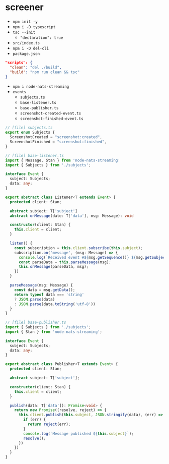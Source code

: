 # screener

- `npm init -y`
- `npm i -D typescript`
- `tsc --init`
  - `"declaration": true`
- `src/index.ts`
- `npm i -D del-cli`
- `package.json`

```json
"scripts": {
  "clean": "del ./build",
  "build": "npm run clean && tsc"
}
```

- `npm i node-nats-streaming`
- `events`
  - `subjects.ts`
  - `base-listener.ts`
  - `base-publisher.ts`
  - `screenshot-created-event.ts`
  - `screenshot-finished-event.ts`

```ts
// [file] subjects.ts
export enum Subjects {
  ScreenshotCreated = "screenshot:created",
  ScreenshotFinished = "screenshot:finished",
}
```

```ts
// [file] base-listener.ts
import { Message, Stan } from 'node-nats-streaming'
import { Subjects } from './subjects';

interface Event {
  subject: Subjects;
  data: any;
}

export abstract class Listener<T extends Event> {
  protected client: Stan;

  abstract subject: T['subject']
  abstract onMessage(date: T['data'], msg: Message): void

  constructor(client: Stan) {
    this.client = client;
  }

  listen() {
    const subscription = this.client.subscribe(this.subject);
    subscription.on('message', (msg: Message) => {
      console.log(`Received event #${msg.getSequence()} ${msg.getSubject()}`);
      const parseData = this.parseMessage(msg);
      this.onMessage(parseData, msg);
    })
  }

  parseMessage(msg: Message) {
    const data = msg.getData();
    return typeof data === 'string'
    ? JSON.parse(data)
    : JSON.parse(data.toString('utf-8'))
  }
}
```

```ts
// [file] base-publisher.ts
import { Subjects } from './subjects';
import { Stan } from 'node-nats-streaming';

interface Event {
  subject: Subjects;
  data: any;
}

export abstract class Publisher<T extends Event> {
  protected client: Stan;

  abstract subject: T['subject'];

  constructor(client: Stan) {
    this.client = client;
  }

  publish(data: T['data']): Promise<void> {
    return new Promise((resolve, reject) => {
      this.client.publish(this.subject, JSON.stringify(data), (err) => {
        if (err) {
          return reject(err);
        }
        console.log(`Message published ${this.subject}`);
        resolve();
      })
    })
  }
}
```

